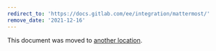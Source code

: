 ```yaml
---
redirect_to: 'https://docs.gitlab.com/ee/integration/mattermost/'
remove_date: '2021-12-16'
---
```


This document was moved to [another location](https://docs.gitlab.com/ee/integration/mattermost/).

<!-- This redirect file can be deleted after <2021-12-16>. -->
<!-- Before deletion, see: https://docs.gitlab.com/ee/development/documentation/#move-or-rename-a-page -->
